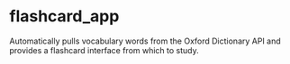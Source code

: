 # flashcard_app
Automatically pulls vocabulary words from the Oxford Dictionary API and provides a flashcard interface from which to study.
